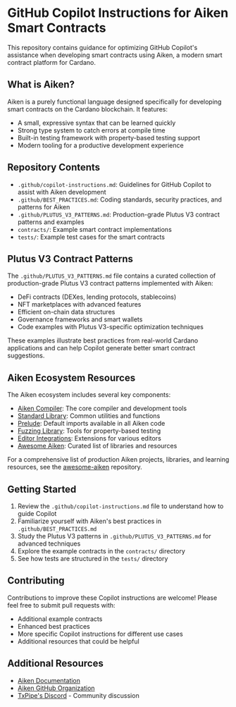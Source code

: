 # GitHub Copilot Instructions for Aiken Smart Contracts

This repository contains guidance for optimizing GitHub Copilot's assistance when developing smart contracts using Aiken, a modern smart contract platform for Cardano.

## What is Aiken?

Aiken is a purely functional language designed specifically for developing smart contracts on the Cardano blockchain. It features:

- A small, expressive syntax that can be learned quickly
- Strong type system to catch errors at compile time
- Built-in testing framework with property-based testing support
- Modern tooling for a productive development experience

## Repository Contents

- `.github/copilot-instructions.md`: Guidelines for GitHub Copilot to assist with Aiken development
- `.github/BEST_PRACTICES.md`: Coding standards, security practices, and patterns for Aiken
- `.github/PLUTUS_V3_PATTERNS.md`: Production-grade Plutus V3 contract patterns and examples
- `contracts/`: Example smart contract implementations
- `tests/`: Example test cases for the smart contracts

## Plutus V3 Contract Patterns

The `.github/PLUTUS_V3_PATTERNS.md` file contains a curated collection of production-grade Plutus V3 contract patterns implemented with Aiken:

- DeFi contracts (DEXes, lending protocols, stablecoins)
- NFT marketplaces with advanced features
- Efficient on-chain data structures 
- Governance frameworks and smart wallets
- Code examples with Plutus V3-specific optimization techniques

These examples illustrate best practices from real-world Cardano applications and can help Copilot generate better smart contract suggestions.

## Aiken Ecosystem Resources

The Aiken ecosystem includes several key components:

- [Aiken Compiler](https://github.com/aiken-lang/aiken): The core compiler and development tools
- [Standard Library](https://github.com/aiken-lang/stdlib): Common utilities and functions
- [Prelude](https://github.com/aiken-lang/prelude): Default imports available in all Aiken code
- [Fuzzing Library](https://github.com/aiken-lang/fuzz): Tools for property-based testing
- [Editor Integrations](https://github.com/aiken-lang/vscode-aiken): Extensions for various editors
- [Awesome Aiken](https://github.com/aiken-lang/awesome-aiken): Curated list of libraries and resources

For a comprehensive list of production Aiken projects, libraries, and learning resources, see the [awesome-aiken](https://github.com/aiken-lang/awesome-aiken) repository.

## Getting Started

1. Review the `.github/copilot-instructions.md` file to understand how to guide Copilot
2. Familiarize yourself with Aiken's best practices in `.github/BEST_PRACTICES.md`
3. Study the Plutus V3 patterns in `.github/PLUTUS_V3_PATTERNS.md` for advanced techniques
4. Explore the example contracts in the `contracts/` directory
5. See how tests are structured in the `tests/` directory

## Contributing

Contributions to improve these Copilot instructions are welcome! Please feel free to submit pull requests with:

- Additional example contracts
- Enhanced best practices
- More specific Copilot instructions for different use cases
- Additional resources that could be helpful

## Additional Resources

- [Aiken Documentation](https://aiken-lang.org/)
- [Aiken GitHub Organization](https://github.com/aiken-lang)
- [TxPipe's Discord](https://discord.gg/JYpuX9sFE8) - Community discussion